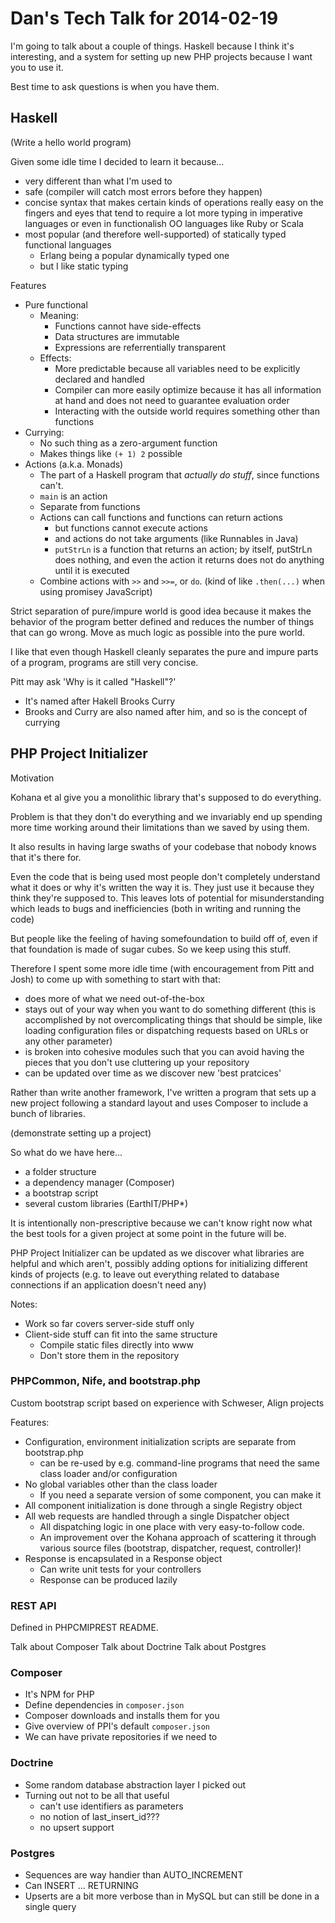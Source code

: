 # Dan's Tech Talk for 2014-02-19

I'm going to talk about a couple of things.
Haskell because I think it's interesting,
and a system for setting up new PHP projects because I want you to use it.

Best time to ask questions is when you have them.

## Haskell

(Write a hello world program)

Given some idle time I decided to learn it because...

- very different than what I'm used to
- safe (compiler will catch most errors before they happen)
- concise syntax that makes certain kinds of operations really easy on the fingers and eyes
  that tend to require a lot more typing in imperative languages
  or even in functionalish OO languages like Ruby or Scala
- most popular (and therefore well-supported) of statically typed functional languages
  - Erlang being a popular dynamically typed one
  - but I like static typing

Features

- Pure functional
  - Meaning:
    - Functions cannot have side-effects
    - Data structures are immutable
    - Expressions are referrentially transparent
  - Effects:
    - More predictable because all variables need to be explicitly declared and handled
    - Compiler can more easily optimize because it has all information
      at hand and does not need to guarantee evaluation order
    - Interacting with the outside world requires something other than functions
- Currying:
  - No such thing as a zero-argument function
  - Makes things like ```(+ 1) 2``` possible
- Actions (a.k.a. Monads)
  - The part of a Haskell program that _actually do stuff_, since functions can't.
  - ```main``` is an action
  - Separate from functions
  - Actions can call functions and functions can return actions
    - but functions cannot execute actions
    - and actions do not take arguments (like Runnables in Java)
    - ```putStrLn``` is a function that returns an action;
      by itself, putStrLn does nothing, and even the action
      it returns does not do anything until it is executed
  - Combine actions with ```>>``` and ```>>=```, or ```do```.
    (kind of like ```.then(...)``` when using promisey JavaScript)

Strict separation of pure/impure world is good idea
because it makes the behavior of the program better defined
and reduces the number of things that can go wrong.
Move as much logic as possible into the pure world.

I like that even though Haskell cleanly separates the pure and impure
parts of a program, programs are still very concise.

Pitt may ask 'Why is it called "Haskell"?'
- It's named after Hakell Brooks Curry
- Brooks and Curry are also named after him,
  and so is the concept of currying


## PHP Project Initializer

Motivation

Kohana et al give you a monolithic library that's supposed to do everything.

Problem is that they don't do everything and we invariably end up
spending more time working around their limitations than
we saved by using them.

It also results in having large swaths of your codebase
that nobody knows that it's there for.

Even the code that is being used most people don't
completely understand what it does or why it's written the way it is.
They just use it because they think they're supposed to.
This leaves lots of potential for misunderstanding which leads to
bugs and inefficiencies (both in writing and running the code)

But people like the feeling of having somefoundation to build off of,
even if that foundation is made of sugar cubes.  So we keep using this stuff.

Therefore I spent some more idle time
(with encouragement from Pitt and Josh)
to come up with something to start with that:

- does more of what we need out-of-the-box
- stays out of your way when you want to do something different
  (this is accomplished by not overcomplicating things that should be
  simple, like loading configuration files or dispatching requests based
  on URLs or any other parameter)
- is broken into cohesive modules such that you can avoid having the
  pieces that you don't use cluttering up your repository
- can be updated over time as we discover new 'best pratcices'

Rather than write another framework, I've written a program that sets
up a new project following a standard layout and uses Composer to
include a bunch of libraries.

(demonstrate setting up a project)

So what do we have here...

- a folder structure
- a dependency manager (Composer)
- a bootstrap script
- several custom libraries (EarthIT/PHP*)

It is intentionally non-prescriptive because we can't know right now
what the best tools for a given project at some point in the future will be.

PHP Project Initializer can be updated as we discover what libraries
are helpful and which aren't, possibly adding options for initializing
different kinds of projects (e.g. to leave out everything related to
database connections if an application doesn't need any)

Notes:

- Work so far covers server-side stuff only
- Client-side stuff can fit into the same structure
  - Compile static files directly into www
  - Don't store them in the repository


### PHPCommon, Nife, and bootstrap.php

Custom bootstrap script based on experience with Schweser, Align projects

Features:

- Configuration, environment initialization scripts are separate from bootstrap.php
  - can be re-used by e.g. command-line programs that need
    the same class loader and/or configuration
- No global variables other than the class loader
  - If you need a separate version of some component, you can make it
- All component initialization is done through a single Registry object
- All web requests are handled through a single Dispatcher object
  - All dispatching logic in one place with very easy-to-follow code.
  - An improvement over the Kohana approach of scattering it through
    various source files (bootstrap, dispatcher, request, controller)!
- Response is encapsulated in a Response object
  - Can write unit tests for your controllers
  - Response can be produced lazily

### REST API

Defined in PHPCMIPREST README.

Talk about Composer
Talk about Doctrine
Talk about Postgres

### Composer

- It's NPM for PHP
- Define dependencies in ```composer.json```
- Composer downloads and installs them for you
- Give overview of PPI's default ```composer.json```
- We can have private repositories if we need to

### Doctrine

- Some random database abstraction layer I picked out
- Turning out not to be all that useful
  - can't use identifiers as parameters
  - no notion of last_insert_id???
  - no upsert support

### Postgres

- Sequences are way handier than AUTO_INCREMENT
- Can INSERT ... RETURNING
- Upserts are a bit more verbose than in MySQL but can still be done in a single query
